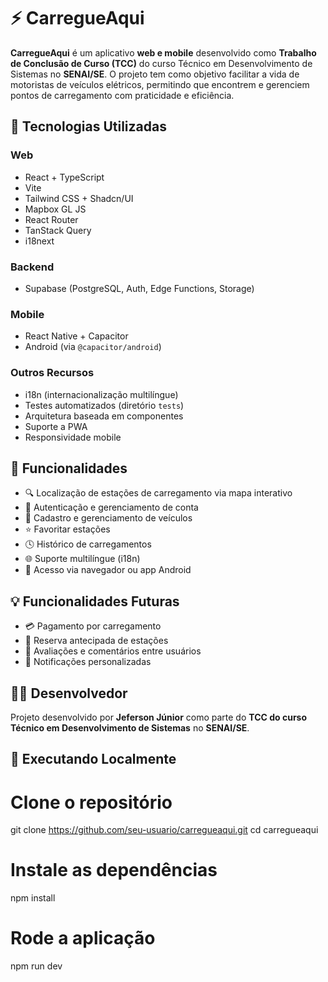 # ⚡ CarregueAqui

**CarregueAqui** é um aplicativo **web e mobile** desenvolvido como **Trabalho de Conclusão de Curso (TCC)** do curso Técnico em Desenvolvimento de Sistemas no **SENAI/SE**. O projeto tem como objetivo facilitar a vida de motoristas de veículos elétricos, permitindo que encontrem e gerenciem pontos de carregamento com praticidade e eficiência.

## 🧠 Tecnologias Utilizadas

### Web
- React + TypeScript
- Vite
- Tailwind CSS + Shadcn/UI
- Mapbox GL JS
- React Router
- TanStack Query
- i18next

### Backend
- Supabase (PostgreSQL, Auth, Edge Functions, Storage)

### Mobile
- React Native + Capacitor
- Android (via `@capacitor/android`)

### Outros Recursos
- i18n (internacionalização multilíngue)
- Testes automatizados (diretório `tests`)
- Arquitetura baseada em componentes
- Suporte a PWA
- Responsividade mobile


## 📱 Funcionalidades

- 🔍 Localização de estações de carregamento via mapa interativo  
- 🔐 Autenticação e gerenciamento de conta  
- 🚗 Cadastro e gerenciamento de veículos  
- ⭐ Favoritar estações  
- 🕓 Histórico de carregamentos  
- 🌐 Suporte multilíngue (i18n)  
- 📱 Acesso via navegador ou app Android  


## 💡 Funcionalidades Futuras

- 💳 Pagamento por carregamento
- 📅 Reserva antecipada de estações
- 👥 Avaliações e comentários entre usuários
- 🔔 Notificações personalizadas


## 👨‍💻 Desenvolvedor

Projeto desenvolvido por **Jeferson Júnior** como parte do **TCC do curso Técnico em Desenvolvimento de Sistemas** no **SENAI/SE**.


## 🚀 Executando Localmente

# Clone o repositório
git clone https://github.com/seu-usuario/carregueaqui.git
cd carregueaqui

# Instale as dependências
npm install

# Rode a aplicação
npm run dev
